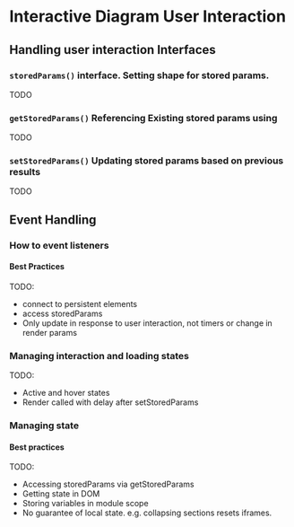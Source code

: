# Interactive Diagram User Interaction

## Handling user interaction Interfaces

### `storedParams()` interface. Setting shape for stored params.

TODO

### `getStoredParams()` Referencing Existing stored params using

TODO

### `setStoredParams()` Updating stored params based on previous results

TODO

## Event Handling

### How to event listeners

#### Best Practices

TODO:

-   connect to persistent elements
-   access storedParams
-   Only update in response to user interaction, not timers or change in render params

### Managing interaction and loading states

TODO:

-   Active and hover states
-   Render called with delay after setStoredParams

### Managing state

#### Best practices

TODO:

-   Accessing storedParams via getStoredParams
-   Getting state in DOM
-   Storing variables in module scope
-   No guarantee of local state. e.g. collapsing sections resets iframes.
